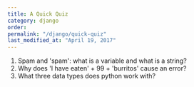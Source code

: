 ```yaml
---
title: A Quick Quiz
category: django
order: 
permalink: "/django/quick-quiz"
last_modified_at: "April 19, 2017"
---
```


1.  Spam and 'spam': what is a variable and what is a string?
2.  Why does 'I have eaten' + 99 + 'burritos' cause an error?
3.  What three data types does python work with?
